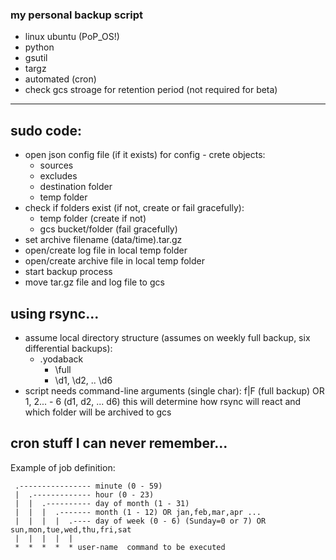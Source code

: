 ### my personal backup script 

* linux ubuntu (PoP_OS!)
* python
* gsutil
* targz
* automated (cron)
* check gcs stroage for retention period (not required for beta)

---

##  sudo code:
- open json config file (if it exists) for config - crete objects:
    - sources
    - excludes
    - destination folder
    - temp folder
- check if folders exist (if not, create or fail gracefully):
    - temp folder (create if not)
    - gcs bucket/folder (fail gracefully)
- set archive filename (data/time).tar.gz
- open/create log file in local temp folder
- open/create archive file in local temp folder
- start backup process
- move tar.gz file and log file to gcs


## using rsync...
- assume local directory structure (assumes on weekly full backup, six differential backups):
  - .yodaback
    * \full
    * \d1, \d2, .. \d6
- script needs command-line arguments (single char): f|F (full backup) OR 1, 2... - 6 (d1, d2, ... d6) this will determine how rsync will react and which folder will be archived to gcs


## cron stuff I can never remember...
Example of job definition:
```
 .---------------- minute (0 - 59)
 |  .------------- hour (0 - 23)
 |  |  .---------- day of month (1 - 31)
 |  |  |  .------- month (1 - 12) OR jan,feb,mar,apr ...
 |  |  |  |  .---- day of week (0 - 6) (Sunday=0 or 7) OR sun,mon,tue,wed,thu,fri,sat
 |  |  |  |  |
 *  *  *  *  * user-name  command to be executed
```



